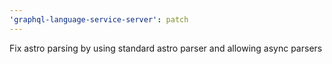 ```yaml
---
'graphql-language-service-server': patch
---
```


Fix astro parsing by using standard astro parser and allowing async parsers
